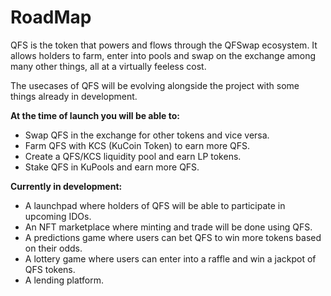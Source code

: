 # RoadMap

QFS is the token that powers and flows through the QFSwap ecosystem. It allows holders to farm, enter into pools and swap on the exchange among many other things, all at a virtually feeless cost.

The usecases of QFS will be evolving alongside the project with some things already in development.

**At the time of launch you will be able to:**

* Swap QFS in the exchange for other tokens and vice versa.
* Farm QFS with KCS \(KuCoin Token\) to earn more QFS.
* Create a QFS/KCS liquidity pool and earn LP tokens.
* Stake QFS in KuPools and earn more QFS.

**Currently in development:**

* A launchpad where holders of QFS will be able to participate in upcoming IDOs.
* An NFT marketplace where minting and trade will be done using QFS.
* A predictions game where users can bet QFS to win more tokens based on their odds.
* A lottery game where users can enter into a raffle and win a jackpot of QFS tokens.
* A lending platform.

